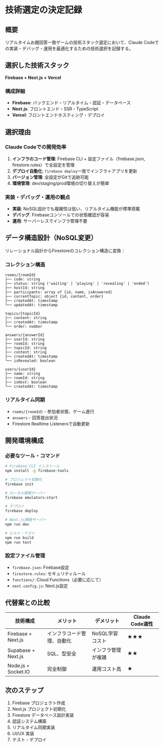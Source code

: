 # 技術選定の決定記録

## 概要

リアルタイムお題回答一致ゲームの技術スタック選定において、Claude Codeでの実装・デバッグ・運用を最適化するための技術選択を記録する。

## 選択した技術スタック

**Firebase + Next.js + Vercel**

### 構成詳細
- **Firebase**: バックエンド・リアルタイム・認証・データベース
- **Next.js**: フロントエンド・SSR・TypeScript
- **Vercel**: フロントエンドホスティング・デプロイ

## 選択理由

### Claude Codeでの開発効率
1. **インフラのコード管理**: Firebase CLI + 設定ファイル（firebase.json, firestore.rules）で全設定を管理
2. **デプロイ自動化**: `firebase deploy`一発でインフラ＋アプリを更新
3. **バージョン管理**: 全設定がGitで追跡可能
4. **環境管理**: dev/staging/prod環境の切り替えが簡単

### 実装・デバッグ・運用の観点
- **実装**: NoSQL設計でも複雑性は低い、リアルタイム機能が標準搭載
- **デバッグ**: Firebaseコンソールでの状態確認が容易
- **運用**: サーバーレスでインフラ管理不要

## データ構造設計（NoSQL変更）

リレーショナル設計からFirestoreのコレクション構造に変換：

### コレクション構造
```
rooms/{roomId}
├── code: string
├── status: string ('waiting' | 'playing' | 'revealing' | 'ended')
├── hostId: string
├── participants: array of {id, name, isAnswered}
├── currentTopic: object {id, content, order}
├── createdAt: timestamp
└── updatedAt: timestamp

topics/{topicId}
├── content: string
├── createdAt: timestamp
└── order: number

answers/{answerId}
├── userId: string
├── roomId: string  
├── topicId: string
├── content: string
├── createdAt: timestamp
└── isRevealed: boolean

users/{userId}
├── name: string
├── roomId: string
├── isHost: boolean
└── createdAt: timestamp
```

### リアルタイム同期
- `rooms/{roomId}` - 参加者状態、ゲーム進行
- `answers` - 回答提出状況
- Firestore Realtime Listenersで自動更新

## 開発環境構成

### 必要なツール・コマンド
```bash
# Firebase CLI インストール
npm install -g firebase-tools

# プロジェクト初期化
firebase init

# ローカル開発サーバー
firebase emulators:start

# デプロイ
firebase deploy

# Next.js開発サーバー
npm run dev

# ビルド・テスト
npm run build
npm run test
```

### 設定ファイル管理
- `firebase.json`: Firebase設定
- `firestore.rules`: セキュリティルール
- `functions/`: Cloud Functions（必要に応じて）
- `next.config.js`: Next.js設定

## 代替案との比較

| 技術構成 | メリット | デメリット | Claude Code適性 |
|---------|----------|-----------|----------------|
| Firebase + Next.js | インフラコード管理、自動化 | NoSQL学習コスト | ★★★ |
| Supabase + Next.js | SQL、型安全 | インフラ管理が複雑 | ★★ |
| Node.js + Socket.IO | 完全制御 | 運用コスト高 | ★ |

## 次のステップ

1. Firebase プロジェクト作成
2. Next.js プロジェクト初期化
3. Firestore データベース設計実装
4. 認証システム構築
5. リアルタイム同期実装
6. UI/UX 実装
7. テスト・デプロイ
